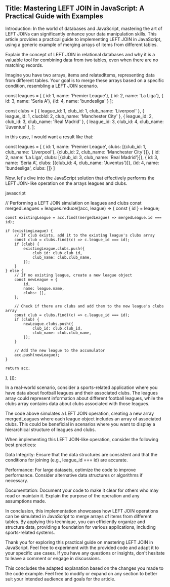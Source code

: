<h2>Title: Mastering LEFT JOIN in JavaScript: A Practical Guide with Examples</h2>
Introduction:
In the world of databases and JavaScript, mastering the art of LEFT JOINs can significantly enhance your data manipulation skills. This article provides a practical guide to implementing LEFT JOIN in JavaScript, using a generic example of merging arrays of items from different tables.

Explain the concept of LEFT JOIN in relational databases and why it is a valuable tool for combining data from two tables, even when there are no matching records.

Imagine you have two arrays, items and relatedItems, representing data from different tables. Your goal is to merge these arrays based on a specific condition, resembling a LEFT JOIN scenario.

const leagues = [
    { id: 1, name: 'Premier League'},
    { id: 2, name: 'La Liga'},
    { id: 3, name: 'Seria A'},
    {id: 4, name: 'bundesliga' }
];

const clubs = [
    { league_id: 1, club_id: 1, club_name: 'Liverpool' },
    { league_id: 1, clucbId: 2, club_name: 'Manchester City' },
    { league_id: 2, club_id: 3, club_name: 'Real Madrid' },
    { league_id: 3, club_id: 4, club_name: 'Juventus' },
];

in this case, I would want a result like that:

const leagues = [
    { id: 1, name: 'Premier League', clubs: [{club_id: 1, club_name: 'Liverpool'}, {club_id: 2, club_name: 'Manchester City'}]},
    { id: 2, name: 'La Liga', clubs: [{club_id: 3, club_name: 'Real Madrid'}]},
    { id: 3, name: 'Seria A', clubs: [{club_id: 4, club_name: 'Juventus'}]},
    {id: 4, name: 'bundesliga', clubs: []}
]

Now, let's dive into the JavaScript solution that effectively performs the LEFT JOIN-like operation on the arrays leagues and clubs.

javascript

// Performing a LEFT JOIN simulation on leagues and clubs
const mergedLeagues = leagues.reduce((acc, league) => {
    const { id } = league;

    const existingLeague = acc.find((mergedLeague) => mergedLeague.id === id);

    if (existingLeague) {
        // If club exists, add it to the existing league's clubs array
        const club = clubs.find((c) => c.league_id === id);
        if (club) {
            existingLeague.clubs.push({
                club_id: club.club_id,
                club_name: club.club_name,
            });
        }
    } else {
        // If no existing league, create a new league object
        const newLeague = {
            id,
            name: league.name,
            clubs: [],
        };

        // Check if there are clubs and add them to the new league's clubs array
        const club = clubs.find((c) => c.league_id === id);
        if (club) {
            newLeague.clubs.push({
                club_id: club.club_id,
                club_name: club.club_name,
            });
        }

        // Add the new league to the accumulator
        acc.push(newLeague);
    }

    return acc;
}, []);

In a real-world scenario, consider a sports-related application where you have data about football leagues and their associated clubs. The leagues array could represent information about different football leagues, while the clubs array contains data about clubs associated with those leagues.

The code above simulates a LEFT JOIN operation, creating a new array mergedLeagues where each league object includes an array of associated clubs. This could be beneficial in scenarios where you want to display a hierarchical structure of leagues and clubs.

When implementing this LEFT JOIN-like operation, consider the following best practices:

Data Integrity: Ensure that the data structures are consistent and that the conditions for joining (e.g., league_id === id) are accurate.

Performance: For large datasets, optimize the code to improve performance. Consider alternative data structures or algorithms if necessary.

Documentation: Document your code to make it clear for others who may read or maintain it. Explain the purpose of the operation and any assumptions made.

In conclusion, this implementation showcases how LEFT JOIN operations can be simulated in JavaScript to merge arrays of items from different tables. By applying this technique, you can efficiently organize and structure data, providing a foundation for various applications, including sports-related systems.

Thank you for exploring this practical guide on mastering LEFT JOIN in JavaScript. Feel free to experiment with the provided code and adapt it to your specific use cases. If you have any questions or insights, don't hesitate to leave a comment or engage in discussions.

This concludes the adapted explanation based on the changes you made to the code example. Feel free to modify or expand on any section to better suit your intended audience and goals for the article.
